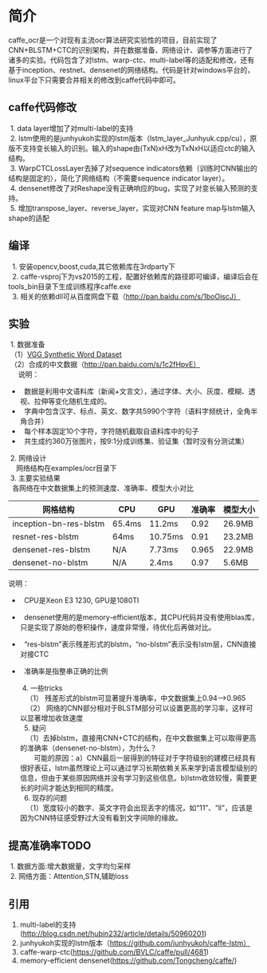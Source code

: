 # 简介
caffe_ocr是一个对现有主流ocr算法研究实验性的项目，目前实现了CNN+BLSTM+CTC的识别架构，并在数据准备、网络设计、调参等方面进行了诸多的实验。代码包含了对lstm、warp-ctc、multi-label等的适配和修改，还有基于inception、restnet、densenet的网络结构。代码是针对windows平台的，linux平台下只需要合并相关的修改到caffe代码中即可。
## caffe代码修改
  1. data layer增加了对multi-label的支持<br>
  2. lstm使用的是junhyukoh实现的lstm版本（lstm_layer_Junhyuk.cpp/cu），原版不支持变长输入的识别。输入的shape由(TxN)xH改为TxNxH以适应ctc的输入结构。<br>
  3. WarpCTCLossLayer去掉了对sequence indicators依赖（训练时CNN输出的结构是固定的），简化了网络结构（不需要sequence indicator layer）。<br>
  4. densenet修改了对Reshape没有正确响应的bug，实现了对变长输入预测的支持。<br>
  5. 增加transpose_layer、reverse_layer，实现对CNN feature map与lstm输入shape的适配<br>
## 编译
   1. 安装opencv,boost,cuda,其它依赖库在3rdparty下<br>
   2. caffe-vsproj下为vs2015的工程，配置好依赖库的路径即可编译，编译后会在tools_bin目录下生成训练程序caffe.exe<br>
   3. 相关的依赖dll可从百度网盘下载（http://pan.baidu.com/s/1boOiscJ）<br>
## 实验
  1. 数据准备<br>
  （1）[VGG Synthetic Word Dataset](http://www.robots.ox.ac.uk/~vgg/data/text/)<br>
  （2）合成的中文数据（http://pan.baidu.com/s/1c2fHpvE）<br>
      说明：<br>
*   数据是利用中文语料库（新闻+文言文），通过字体、大小、灰度、模糊、透视、拉伸等变化随机生成的。<br>
*   字典中包含汉字、标点、英文、数字共5990个字符（语料字频统计，全角半角合并）<br>
*   每个样本固定10个字符，字符随机截取自语料库中的句子<br>
*   共生成约360万张图片，按9:1分成训练集、验证集（暂时没有分测试集）<br>

  2. 网络设计<br>
     网络结构在examples/ocr目录下<br>
  3. 主要实验结果<br>
  
各网络在中文数据集上的预测速度、准确率、模型大小对比

| 网格结构 | CPU | GPU | 准确率 | 模型大小 |
| ---------- | -----------| ---------- | -----------| -----------|
| inception-bn-res-blstm | 65.4ms | 11.2ms | 0.92 | 26.9MB |
| resnet-res-blstm	| 64ms	| 10.75ms	| 0.91	| 23.2MB| 
| densenet-res-blstm	| N/A	| 7.73ms	| 0.965	| 22.9MB| 
| densenet-no-blstm	| N/A	| 2.4ms	| 0.97	| 5.6MB| 

说明：
*   CPU是Xeon E3 1230, GPU是1080TI<br>
*   densenet使用的是memory-efficient版本，其CPU代码并没有使用blas库，只是实现了原始的卷积操作，速度非常慢，待优化后再做对比。<br>
*   “res-blstm”表示残差形式的blstm，“no-blstm”表示没有lstm层，CNN直接对接CTC<br>
*   准确率是指整串正确的比例<br>

   4. 一些tricks<br>
    （1） 残差形式的blstm可显著提升准确率，中文数据集上0.94-->0.965<br>
    （2） 网络的CNN部分相对于BLSTM部分可以设置更高的学习率，这样可以显著增加收敛速度<br>
   5. 疑问<br>
    （1）去掉blstm，直接用CNN+CTC的结构，在中文数据集上可以取得更高的准确率（densenet-no-blstm），为什么？<br>
        可能的原因：a）CNN最后一层得到的特征对于字符级别的建模已经具有很好表征，lstm虽然理论上可以通过学习长期依赖关系来学到语言模型级别的信息，但由于某些原因网络并没有学习到这些信息。b)lstm收敛较慢，需要更长的时间才能达到相同的精度。<br>
   6. 现存的问题<br>
    （1）宽度较小的数字、英文字符会出现丢字的情况，如“11”、“ll”，应该是因为CNN特征感受野过大没有看到文字间隙的缘故。<br>
## 提高准确率TODO
  1. 数据方面:增大数据量，文字均匀采样<br>
  2. 网络方面：Attention,STN,辅助loss<br>
## 引用
  1. multi-label的支持(http://blog.csdn.net/hubin232/article/details/50960201)<br>
  2. junhyukoh实现的lstm版本（https://github.com/junhyukoh/caffe-lstm）<br>
  3. caffe-warp-ctc(https://github.com/BVLC/caffe/pull/4681)<br>
  4. memory-efficient densenet(https://github.com/Tongcheng/caffe/)<br>
